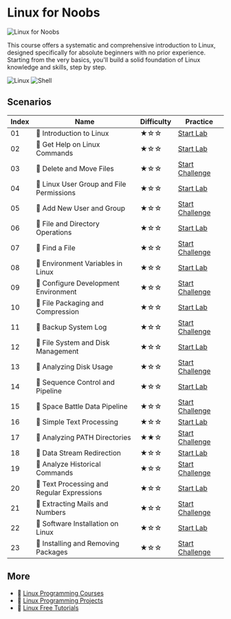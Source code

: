 # Linux for Noobs

![Linux for Noobs](https://cover-creator.appbot.io/linux-for-noobs.png)

This course offers a systematic and comprehensive introduction to Linux, designed specifically for absolute beginners with no prior experience. Starting from the very basics, you'll build a solid foundation of Linux knowledge and skills, step by step.

![Linux](https://img.shields.io/badge/Linux-whitesmoke?style=for-the-badge&logo=linux)
![Shell](https://img.shields.io/badge/Shell-whitesmoke?style=for-the-badge&logo=shell)


## Scenarios

|   Index | Name                                      | Difficulty   | Practice                                                                   |
|---------|-------------------------------------------|--------------|----------------------------------------------------------------------------|
|      01 | 📖 Introduction to Linux                   | ★☆☆          | <a target='_blank' href='https://labex.io/labs/18001'>Start Lab</a>        |
|      02 | 📖 Get Help on Linux Commands              | ★☆☆          | <a target='_blank' href='https://labex.io/labs/18000'>Start Lab</a>        |
|      03 | 🎯 Delete and Move Files                   | ★☆☆          | <a target='_blank' href='https://labex.io/labs/7777'>Start Challenge</a>   |
|      04 | 📖 Linux User Group and File Permissions   | ★☆☆          | <a target='_blank' href='https://labex.io/labs/18002'>Start Lab</a>        |
|      05 | 🎯 Add New User and Group                  | ★☆☆          | <a target='_blank' href='https://labex.io/labs/17987'>Start Challenge</a>  |
|      06 | 📖 File and Directory Operations           | ★☆☆          | <a target='_blank' href='https://labex.io/labs/17997'>Start Lab</a>        |
|      07 | 🎯 Find a File                             | ★☆☆          | <a target='_blank' href='https://labex.io/labs/17993'>Start Challenge</a>  |
|      08 | 📖 Environment Variables in Linux          | ★☆☆          | <a target='_blank' href='https://labex.io/labs/385274'>Start Lab</a>       |
|      09 | 🎯 Configure Development Environment       | ★☆☆          | <a target='_blank' href='https://labex.io/labs/385293'>Start Challenge</a> |
|      10 | 📖 File Packaging and Compression          | ★☆☆          | <a target='_blank' href='https://labex.io/labs/385413'>Start Lab</a>       |
|      11 | 🎯 Backup System Log                       | ★☆☆          | <a target='_blank' href='https://labex.io/labs/17989'>Start Challenge</a>  |
|      12 | 📖 File System and Disk Management         | ★☆☆          | <a target='_blank' href='https://labex.io/labs/17999'>Start Lab</a>        |
|      13 | 🎯 Analyzing Disk Usage                    | ★☆☆          | <a target='_blank' href='https://labex.io/labs/7775'>Start Challenge</a>   |
|      14 | 📖 Sequence Control and Pipeline           | ★☆☆          | <a target='_blank' href='https://labex.io/labs/17994'>Start Lab</a>        |
|      15 | 🎯 Space Battle Data Pipeline              | ★☆☆          | <a target='_blank' href='https://labex.io/labs/385343'>Start Challenge</a> |
|      16 | 📖 Simple Text Processing                  | ★☆☆          | <a target='_blank' href='https://labex.io/labs/18004'>Start Lab</a>        |
|      17 | 🎯 Analyzing PATH Directories              | ★★☆          | <a target='_blank' href='https://labex.io/labs/385344'>Start Challenge</a> |
|      18 | 📖 Data Stream Redirection                 | ★☆☆          | <a target='_blank' href='https://labex.io/labs/17995'>Start Lab</a>        |
|      19 | 🎯 Analyze Historical Commands             | ★☆☆          | <a target='_blank' href='https://labex.io/labs/17988'>Start Challenge</a>  |
|      20 | 📖 Text Processing and Regular Expressions | ★☆☆          | <a target='_blank' href='https://labex.io/labs/18003'>Start Lab</a>        |
|      21 | 🎯 Extracting Mails and Numbers            | ★☆☆          | <a target='_blank' href='https://labex.io/labs/17991'>Start Challenge</a>  |
|      22 | 📖 Software Installation on Linux          | ★☆☆          | <a target='_blank' href='https://labex.io/labs/18005'>Start Lab</a>        |
|      23 | 🎯 Installing and Removing Packages        | ★☆☆          | <a target='_blank' href='https://labex.io/labs/385380'>Start Challenge</a> |

## More

- 🔗 [Linux Programming Courses](https://github.com/labex-labs/awesome-programming-courses)
- 🔗 [Linux Programming Projects](https://github.com/labex-labs/awesome-programming-projects)
- 🔗 [Linux Free Tutorials](https://github.com/labex-labs/linux-free-tutorials)

